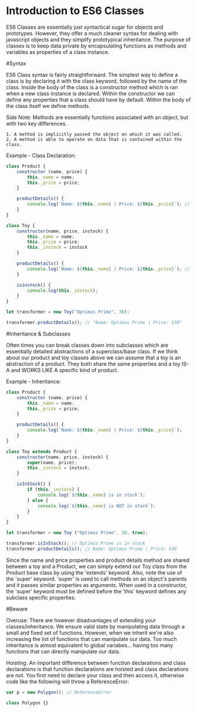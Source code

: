 # Introduction to ES6 Classes

ES6 Classes are essentially just syntactical sugar for objects and prototypes. However, they offer a much cleaner syntax for dealing with javascript objects and they simplify prototypical inheritance. The purpose of classes is to keep data private by encapsulating functions as methods and variables as properties of a class instance.

#Syntax

ES6 Class syntax is fairly straightforward. The simplest way to define a class is by declaring it with the class keyword, followed by the name of the class. Inside the body of the class is a constructor method which is ran when a new class instance is declared. Within the constructor we can define any properties that a class should have by default. Within the body of the class itself we define methods.

Side Note: Methods are essentially functions associated with an object, but with two key differences.

    1. A method is implicitly passed the object on which it was called.
    2. A method is able to operate on data that is contained within the class.

Example - Class Declaration:

```javascript
class Product {
    constructor (name, price) {
        this._name = name;
        this._price = price;
    }

    productDetails() {
        console.log(`Name: ${this._name} | Price: ${this._price}`); // Here we are making use of Template String notation (introduced in ES6 - allows us to use string substitution)
    }
}

class Toy {
    constructor(name, price, instock) {
        this._name = name;
        this._price = price;
        this._instock = instock
    }

    productDetails() {
        console.log(`Name: ${this._name} | Price: ${this._price}`); // Here we are making use of Template String notation (introduced in ES6 - allows us to use string substitution)
    }

    isinstock() {
        console.log(this._instock);
    }
}

let transformer = new Toy("Optimus Prime", 30);

transformer.productDetails(); // "Name: Optimus Prime | Price: $30"
```

#Inheritance & Subclasses

Often times you can break classes down into subclasses which are essentially detailed abstractions of a superclass/base class. If we think about our product and toy classes above we can assume that a toy is an abstraction of a product. They both share the same properties and a toy IS-A and WORKS LIKE A specific kind of product.

Example - Inheritance:

```javascript
class Product {
    constructor (name, price) {
        this._name = name;
        this._price = price;
    }

    productDetails() {
        console.log(`Name: ${this._name} | Price: ${this._price}`);
    }
}

class Toy extends Product {
    constructor(name, price, instock) {
        super(name, price);
        this._instock = instock;
    }

    isInStock() {
        if (this._instock) {
            console.log(`${this._name} is in stock`);
        } else {
            console.log(`${this._name} is NOT in stock`);
        }
    }
}

let transformer = new Toy ("Optimus Prime", 30, true);

transformer.isInStock(); // Optimus Prime is in stock
transformer.productDetails(); // Name: Optimus Prime | Price: $30
```

Since the name and price properties and product details method are shared between a toy and a Product, we can simply extend our Toy class from the Product base class by using the 'extends' keyword. Also, note the use of the 'super' keyword. 'super' is used to call methods on an object's parents and it passes similar properties as arguments. When used in a constructor, the 'super' keyword must be defined before the 'this' keyword defines any subclass specific properties.

#Beware

Overuse:
There are however disadvantages of extending your classes/inheritance. We ensure valid state by manipulating data through a small and fixed set of functions.
However, when we inherit we're also increasing the list of functions that can manipulate our data. Too much inheritance is almost equivalent to global
variabes... having too many functions that can directly manipulate our data.


Hoisting:
An important difference between function declarations and class declarations is that function declarations are hoisted and class declarations are not. You first need to declare your class and then access it, otherwise code like the following will throw a ReferenceError:

```javascript
var p = new Polygon(); // ReferenceError

class Polygon {}
```
